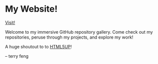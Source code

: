 # My Website!

[Visit!](https://terryzfeng.github.io)

Welcome to my immersive GitHub repository gallery. Come check out my repositories, peruse through my projects, and explore my work!

A huge shoutout to to [HTML5UP](https://html5up.net/)!

&ndash; terry feng
